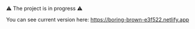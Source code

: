 :warning: The project is in progress :warning:

You can see current version here:
https://boring-brown-e3f522.netlify.app
